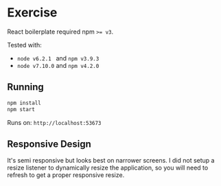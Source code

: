 # Exercise

React boilerplate required npm `>= v3`.

Tested with:

+ `node v6.2.1 ` and `npm v3.9.3`
+ `node v7.10.0` and `npm v4.2.0`

## Running

```bash
npm install
npm start
```

Runs on: `http://localhost:53673`

## Responsive Design

It's semi responsive but looks best on narrower screens.  I did not setup a resize listener to dynamically resize the application, so you will need to refresh to get a proper responsive resize.
